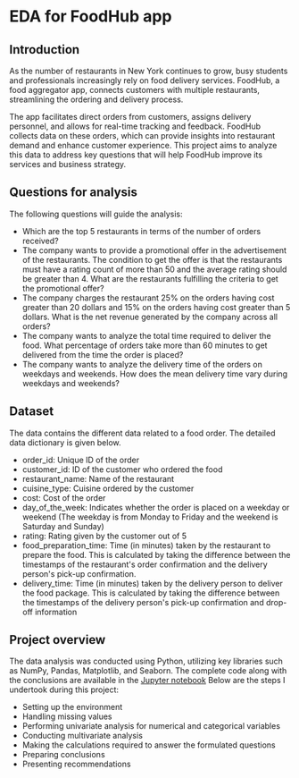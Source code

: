 # EDA for FoodHub app
## Introduction

As the number of restaurants in New York continues to grow, busy students and professionals increasingly rely on food delivery services. FoodHub, a food aggregator app, connects customers with multiple restaurants, streamlining the ordering and delivery process.

The app facilitates direct orders from customers, assigns delivery personnel, and allows for real-time tracking and feedback. FoodHub collects data on these orders, which can provide insights into restaurant demand and enhance customer experience. This project aims to analyze this data to address key questions that will help FoodHub improve its services and business strategy.

## Questions for analysis

The following questions will guide the analysis:
* Which are the top 5 restaurants in terms of the number of orders received?
* The company wants to provide a promotional offer in the advertisement of the restaurants. The condition to get the offer is that the restaurants must have a rating count of more than 50 and the average rating should be greater than 4. What are the restaurants fulfilling the criteria to get the promotional offer?
* The company charges the restaurant 25% on the orders having cost greater than 20 dollars and 15% on the orders having cost greater than 5 dollars. What is the net revenue generated by the company across all orders?
* The company wants to analyze the total time required to deliver the food. What percentage of orders take more than 60 minutes to get delivered from the time the order is placed?
* The company wants to analyze the delivery time of the orders on weekdays and weekends. How does the mean delivery time vary during weekdays and weekends?

## Dataset

The data contains the different data related to a food order. The detailed data dictionary is given below.

* order_id: Unique ID of the order
* customer_id: ID of the customer who ordered the food
* restaurant_name: Name of the restaurant
* cuisine_type: Cuisine ordered by the customer
* cost: Cost of the order
* day_of_the_week: Indicates whether the order is placed on a weekday or weekend (The weekday is from Monday to Friday and the weekend is Saturday and Sunday)
* rating: Rating given by the customer out of 5
* food_preparation_time: Time (in minutes) taken by the restaurant to prepare the food. This is calculated by taking the difference between the timestamps of the restaurant's order confirmation and the delivery person's pick-up confirmation.
* delivery_time: Time (in minutes) taken by the delivery person to deliver the food package. This is calculated by taking the difference between the timestamps of the delivery person's pick-up confirmation and drop-off information

## Project overview

The data analysis was conducted using Python, utilizing key libraries such as NumPy, Pandas, Matplotlib, and Seaborn. The complete code along with the conclusions are available in the [Jupyter notebook](https://github.com/README.md) Below are the steps I undertook during this project:

* Setting up the environment
* Handling missing values
* Performing univariate analysis for numerical and categorical variables
* Conducting multivariate analysis
* Making the calculations required to answer the formulated questions
* Preparing conclusions
* Presenting recommendations
